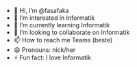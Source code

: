 - 👋 Hi, I’m @fasafaka
- 👀 I’m interested in Informatik
- 🌱 I’m currently learning Informatik
- 💞️ I’m looking to collaborate on Informatik  
- 📫 How to reach me Teams (beste)
- 😄 Pronouns: nick/her
- ⚡ Fun fact: I love Informatik

<!---
fasafaka/fasafaka is a ✨ special ✨ repository because its `README.md` (this file) appears on your GitHub profile.
You can click the Preview link to take a look at your changes.
--->
